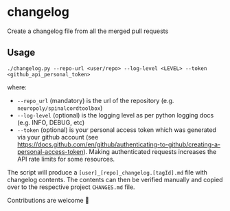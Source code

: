 # changelog
Create a changelog file from all the merged pull requests

## Usage
`./changelog.py --repo-url <user/repo> --log-level <LEVEL> --token <github_api_personal_token>`

where:
- `--repo_url` (mandatory) is the url of the repository (e.g. `neuropoly/spinalcordtoolbox`)
- `--log-level` (optional) is the logging level as per python logging docs (e.g. INFO, DEBUG, etc)
- `--token` (optional) is your personal access token which was generated via your github account (see https://docs.github.com/en/github/authenticating-to-github/creating-a-personal-access-token). Making authenticated requests increases the API rate limits for some resources.

The script will produce a `[user]_[repo]_changelog.[tagId].md` file with changelog contents. The contents can then be verified manually and copied over to the respective project `CHANGES.md` file.

Contributions are welcome 🎉 
